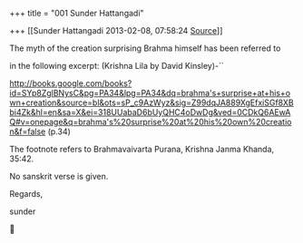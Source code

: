 +++
title = "001 Sunder Hattangadi"

+++
[[Sunder Hattangadi	2013-02-08, 07:58:24 [Source](https://groups.google.com/g/samskrita/c/UJZL9h8WQ8M)]]



The myth of the creation surprising Brahma himself has been referred to

in the following excerpt: (Krishna Lila by David Kinsley)-``



<http://books.google.com/books?id=SYp8ZglBNysC&pg=PA34&lpg=PA34&dq=brahma's+surprise+at+his+own+creation&source=bl&ots=sP_c9AzWyz&sig=Z99dqJA889XgEfxiSGf8XBbi4Zk&hl=en&sa=X&ei=318UUabaD6bUyQHC4oDwDg&ved=0CDkQ6AEwAQ#v=onepage&q=brahma's%20surprise%20at%20his%20own%20creation&f=false>
(p.34)



The footnote refers to Brahmavaivarta Purana, Krishna Janma Khanda, 35:42.



No sanskrit verse is given.





Regards,



sunder



